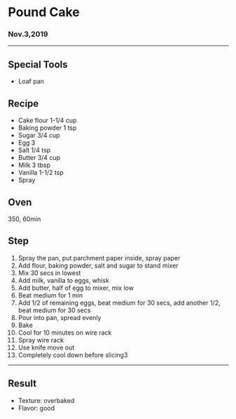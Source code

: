 # Pound Cake

### Nov.3,2019

---
## Special Tools

- Loaf pan

## Recipe

- Cake flour 1-1/4 cup
- Baking powder 1 tsp
- Sugar 3/4 cup
- Egg 3
- Salt 1/4 tsp
- Butter 3/4 cup
- Milk 3 tbsp
- Vanilla 1-1/2 tsp
- Spray

## Oven
350, 60min 

## Step
1. Spray the pan, put parchment paper inside, spray paper
2. Add flour, baking powder, salt and sugar to stand mixer
3. Mix 30 secs in lowest
4. Add milk, vanilla to eggs, whisk
5. Add butter, half of egg to mixer, mix low
6. Beat medium for 1 min
7. Add 1/2 of remaining eggs, beat medium for 30 secs, add another 1/2, beat medium for 30 secs
8. Pour into pan, spread evenly
9. Bake
10. Cool for 10 minutes on wire rack
11. Spray wire rack
12. Use knife move out
13. Completely cool down before slicing3

---
## Result
- Texture: overbaked
- Flavor: good